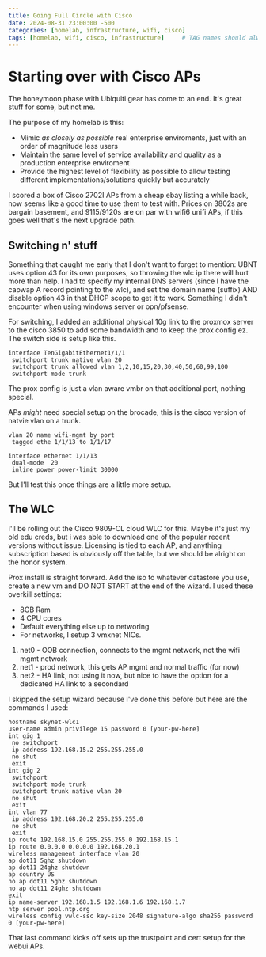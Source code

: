 ```yaml
---
title: Going Full Circle with Cisco
date: 2024-08-31 23:00:00 -500
categories: [homelab, infrastructure, wifi, cisco]
tags: [homelab, wifi, cisco, infrastructure]     # TAG names should always be lowercase
---
```


# Starting over with Cisco APs

The honeymoon phase with Ubiquiti gear has come to an end. It's great stuff for some, but not me. 

The purpose of my homelab is this:

- Mimic *as closely as possible* real enterprise enviroments, just with an order of magnitude less users
- Maintain the same level of service availability and quality as a production enterprise enviroment
- Provide the highest level of flexibility as possible to allow testing different implementations/solutions quickly but accurately

I scored a box of Cisco 2702I APs from a cheap ebay listing a while back, now seems like a good time to use them to test with. Prices on 3802s are bargain basement, and 9115/9120s are on par with wifi6 unifi APs, if this goes well that's the next upgrade path.

## Switching n' stuff

Something that caught me early that I don't want to forget to mention: UBNT uses option 43 for its own purposes, so throwing the wlc ip there will hurt more than help. I had to specify my internal DNS servers (since I have the capwap A record pointing to the wlc), and set the domain name (suffix) AND disable option 43 in that DHCP scope to get it to work. Something I didn't encounter when using windows server or opn/pfsense.

For switching, I added an additional physical 10g link to the proxmox server to the cisco 3850 to add some bandwidth and to keep the prox config ez. The switch side is setup like this.

```ssh
interface TenGigabitEthernet1/1/1
 switchport trunk native vlan 20
 switchport trunk allowed vlan 1,2,10,15,20,30,40,50,60,99,100
 switchport mode trunk
```

The prox config is just a vlan aware vmbr on that additional port, nothing special.

APs *might* need special setup on the brocade, this is the cisco version of natvie vlan on a trunk.

```ssh
vlan 20 name wifi-mgmt by port
 tagged ethe 1/1/13 to 1/1/17

interface ethernet 1/1/13
 dual-mode  20
 inline power power-limit 30000
```

But I'll test this once things are a little more setup.

## The WLC

I'll be rolling out the Cisco 9809-CL cloud WLC for this. Maybe it's just my old edu creds, but i was able to download one of the popular recent versions without issue. Licensing is tied to each AP, and anything subscription based is obviously off the table, but we should be alright on the honor system.

Prox install is straight forward. Add the iso to whatever datastore you use, create a new vm and DO NOT START at the end of the wizard. I used these overkill settings:

- 8GB Ram
- 4 CPU cores
- Default everything else up to networing
- For networks, I setup 3 vmxnet NICs. 
1. net0 - OOB connection, connects to the mgmt network, not the wifi mgmt network
2. net1 - prod network, this gets AP mgmt and normal traffic (for now)
3. net2 - HA link, not using it now, but nice to have the option for a dedicated HA link to a secondard

I skipped the setup wizard because I've done this before but here are the commands I used:

```ssh
hostname skynet-wlc1
user-name admin privilege 15 password 0 [your-pw-here]
int gig 1
 no switchport
 ip address 192.168.15.2 255.255.255.0
 no shut
 exit
int gig 2
 switchport
 switchport mode trunk
 switchport trunk native vlan 20
 no shut
 exit
int vlan 77
 ip address 192.168.20.2 255.255.255.0
 no shut
 exit
ip route 192.168.15.0 255.255.255.0 192.168.15.1
ip route 0.0.0.0 0.0.0.0 192.168.20.1
wireless management interface vlan 20
ap dot11 5ghz shutdown 
ap dot11 24ghz shutdown 
ap country US
no ap dot11 5ghz shutdown
no ap dot11 24ghz shutdown
exit
ip name-server 192.168.1.5 192.168.1.6 192.168.1.7
ntp server pool.ntp.org
wireless config vwlc-ssc key-size 2048 signature-algo sha256 password 0 [your-pw-here]
```

That last command kicks off sets up the trustpoint and cert setup for the webui APs. 